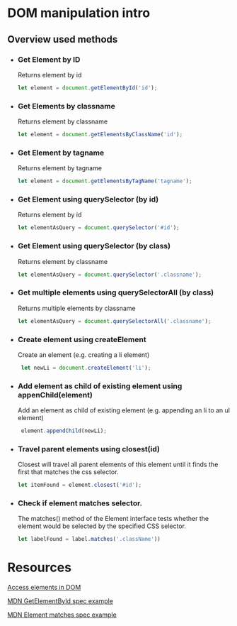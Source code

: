# DOM manipulation intro

## Overview used methods

- ### Get Element by ID
    Returns element by id 
    ```javascript
    let element = document.getElementById('id');
    ```
- ### Get Elements by classname
    Returns element by classname 
    ```javascript
    let element = document.getElementsByClassName('id');
    ```
- ### Get Element by tagname
    Returns element by tagname 
    ```javascript
    let element = document.getElementsByTagName('tagname');
    ```

- ### Get Element using querySelector (by id)
    Returns element by id 
    ```javascript
    let elementAsQuery = document.querySelector('#id');
    ```

- ### Get Element using querySelector (by class)
    Returns element by classname 
    ```javascript
    let elementAsQuery = document.querySelector('.classname');
    ```
    
- ### Get multiple elements using querySelectorAll (by class)
    Returns multiple elements by classname 
    ```javascript
    let elementAsQuery = document.querySelectorAll('.classname');
    ```

- ### Create element using createElement
    Create an element (e.g. creating a li element)
    ```javascript
     let newLi = document.createElement('li');
    ```

- ### Add element as child of existing element using appenChild(element)
    Add an element as child of existing element (e.g. appending an li to an ul element)
    ```javascript
     element.appendChild(newLi);
    ```

- ### Travel parent elements using closest(id)
    Closest will travel all parent elements of this element until it finds the first that matches the css selector.
    ```javascript
    let itemFound = element.closest('#id');
    ```

- ### Check if element matches selector.
    The matches() method of the Element interface tests whether the element would be selected by the specified CSS selector.
    ```javascript
    let labelFound = label.matches('.className'))
    ```
  

# Resources

[Access elements in DOM](https://www.digitalocean.com/community/tutorials/how-to-access-elements-in-the-dom)

[MDN GetElementById spec example](https://developer.mozilla.org/en-US/docs/Web/API/Document/getElementById)

[MDN Element matches spec example](https://developer.mozilla.org/en-US/docs/Web/API/Element/matches)

